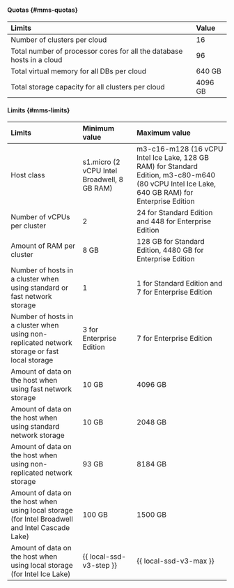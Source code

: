 #### Quotas {#mms-quotas}

| Limits | Value |
|:-------|:---------|
| Number of clusters per cloud | 16 |
| Total number of processor cores for all the database hosts in a cloud | 96 |
| Total virtual memory for all DBs per cloud | 640 GB |
| Total storage capacity for all clusters per cloud | 4096 GB |

#### Limits {#mms-limits}

| Limits | Minimum value | Maximum value |
|:-------|:--------------|:--------------|
| Host class | s1.micro (2 vCPU Intel Broadwell, 8 GB RAM) | m3-c16-m128 (16 vCPU Intel Ice Lake, 128 GB RAM) for Standard Edition, m3-c80-m640 (80 vCPU Intel Ice Lake, 640 GB RAM) for Enterprise Edition |
| Number of vCPUs per cluster | 2 | 24 for Standard Edition and 448 for Enterprise Edition |
| Amount of RAM per cluster | 8 GB | 128 GB for Standard Edition, 4480 GB for Enterprise Edition |
| Number of hosts in a cluster when using standard or fast network storage | 1 | 1 for Standard Edition and 7 for Enterprise Edition |
| Number of hosts in a cluster when using non-replicated network storage or fast local storage | 3 for Enterprise Edition | 7 for Enterprise Edition |
| Amount of data on the host when using fast network storage | 10 GB | 4096 GB |
| Amount of data on the host when using standard network storage | 10 GB | 2048 GB |
| Amount of data on the host when using non-replicated network storage | 93 GB | 8184 GB |
| Amount of data on the host when using local storage (for Intel Broadwell and Intel Cascade Lake) | 100 GB | 1500 GB |
| Amount of data on the host when using local storage (for Intel Ice Lake) | {{ local-ssd-v3-step }} | {{ local-ssd-v3-max }} |

